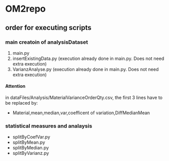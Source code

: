 # OM2repo 

## order for executing scripts
### main creatoin of analysisDataset
1. main.py
1. insertExistingData.py (execution already done in main.py. Does not need extra execution)
1. VarianzAnalyse.py  (execution already done in main.py. Does not need extra execution)

#### Attention
in dataFiles/Analysis/MaterialVarianceOrderQty.csv, the first 3 lines have to be replaced by:
- Material,mean,median,var,coefficent of variation,DiffMedianMean


### statistical measures and analaysis
- splitByCoefVar.py
- splitByMean.py
- splitByMedian.py
- splitByVarianz.py
